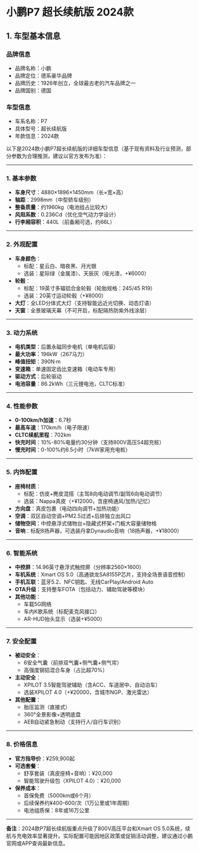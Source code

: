 
# 小鹏P7 超长续航版 2024款
## 1. 车型基本信息
### 品牌信息
- 品牌名称：小鹏
- 品牌定位：德系豪华品牌
- 品牌历史：1926年创立，全球最古老的汽车品牌之一
- 品牌国别：德国

### 车型信息
- 车系名称：P7
- 具体型号：超长续航版
- 年款信息：2024款

以下是2024款小鹏P7超长续航版的详细车型信息（基于现有资料及行业预测，部分参数为合理推测，建议以官方发布为准）：

---

### **1. 基本参数**
- **车身尺寸**：4880×1896×1450mm（长×宽×高）  
- **轴距**：2998mm（中型轿车级别）  
- **整备质量**：约1960kg（电池组占比较大）  
- **风阻系数**：0.236Cd（优化空气动力学设计）  
- **行李厢容积**：440L（前备厢可选，约66L）

---

### **2. 外观配置**
- **车身颜色**：  
  - 标配：星云白、暗夜黑、月光银  
  - 选装：星际绿（金属漆）、天辰灰（哑光漆，+¥6000）  
- **轮毂**：  
  - 标配：19英寸多辐铝合金轮毂（轮胎规格：245/45 R19）  
  - 选装：20英寸运动轮毂（+¥8000）  
- **大灯**：全LED分体式大灯（支持智能远近光切换、动态灯语）  
- **天窗**：全景玻璃天幕（不可开启，标配隔热防紫外线涂层）  

---

### **3. 动力系统**
- **电机类型**：后置永磁同步电机（单电机后驱）  
- **最大功率**：196kW（267马力）  
- **峰值扭矩**：390N·m  
- **变速箱**：单速固定齿比变速箱（电动车专用）  
- **驱动方式**：后轮驱动  
- **电池容量**：86.2kWh（三元锂电池，CLTC标准）  

---

### **4. 性能参数**
- **0-100km/h加速**：6.7秒  
- **最高车速**：170km/h（电子限速）  
- **CLTC续航里程**：702km  
- **快充时间**：10%-80%电量约30分钟（支持800V高压S4超充桩）  
- **慢充时间**：0-100%约6.5小时（7kW家用充电桩）  

---

### **5. 内饰配置**
- **座椅材质**：  
  - 标配：仿皮+麂皮混搭（主驾8向电动调节/副驾6向电动调节）  
  - 选装：Nappa真皮（+¥12000，含座椅通风/加热/记忆）  
- **方向盘**：真皮包裹（电动四向调节+加热功能）  
- **空调**：双区自动空调+PM2.5过滤+后排独立出风口  
- **储物空间**：中控悬浮式储物台+隐藏式杯架+门板大容量储物格  
- **音响**：标配8扬声器，可选装丹拿Dynaudio音响（18扬声器，+¥18000）  

---

### **6. 智能系统**
- **中控屏**：14.96英寸悬浮式触控屏（分辨率2560×1600）  
- **车机系统**：Xmart OS 5.0（高通骁龙SA8155P芯片，支持全场景语音控制）  
- **手机互联**：蓝牙5.2、NFC钥匙、无线CarPlay/Android Auto  
- **OTA升级**：支持整车FOTA（包括动力、辅助驾驶等模块）  
- **其他功能**：  
  - 车载5G网络  
  - 车内K歌系统（标配麦克风接口）  
  - AR-HUD抬头显示（选装+¥5000）  

---

### **7. 安全配置**
- **被动安全**：  
  - 6安全气囊（前排双气囊+侧气囊+侧气帘）  
  - 高强度钢铝混合车身（占比超70%）  
- **主动安全**：  
  - XPILOT 3.5智能驾驶辅助（含ACC、车道居中、自动泊车）  
  - 选装XPILOT 4.0（+¥20000，含城市NGP、激光雷达）  
- **其他配置**：  
  - 胎压监测（直接式）  
  - 360°全景影像+透明底盘  
  - AEB自动紧急制动（支持行人/自行车识别）  

---

### **8. 价格信息**
- **官方指导价**：¥259,900起  
- **可选套餐**：  
  - 舒享套装（真皮座椅+音响）：¥20,000  
  - 智能驾驶升级包（XPILOT 4.0）：¥20,000  
- **保养成本**：  
  - 首保免费（5000km或6个月）  
  - 后续保养约¥400-600/次（1万公里或1年周期）  
  - 电池组质保：8年或16万公里  

---

**备注**：2024款P7超长续航版重点升级了800V高压平台和Xmart OS 5.0系统，续航与充电效率显著提升。实际配置可能因地区政策或促销活动调整，建议通过小鹏官网或APP查询最新信息。
